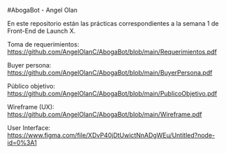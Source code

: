#AbogaBot - Angel Olan

En este repositorio están las prácticas correspondientes a la semana 1 de Front-End de Launch X.

Toma de requerimientos: https://github.com/AngelOlanC/AbogaBot/blob/main/Requerimientos.pdf

Buyer persona: https://github.com/AngelOlanC/AbogaBot/blob/main/BuyerPersona.pdf

Público objetivo: https://github.com/AngelOlanC/AbogaBot/blob/main/PublicoObjetivo.pdf

Wireframe (UX): https://github.com/AngelOlanC/AbogaBot/blob/main/Wireframe.pdf

User Interface: https://www.figma.com/file/XDvP40jDtUwictNnADgWEu/Untitled?node-id=0%3A1
